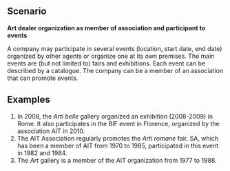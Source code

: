 ## Scenario

**Art dealer organization as member of association and participant to events**

A company may participate in several events (location, start date, end date) organized by other agents or organize one at its own premises. The main events are (but not limited to) fairs and exhibitions. Each event can be described by a catalogue. The company can be a member of an association that can promote events.

## Examples

1) In 2008, the <i>Arti belle</i> gallery organized an exhibition (2008-2009) in Rome. It also participates in the BIF event in Florence, organized by the association AIT in 2010.
2) The AIT Association regularly promotes the <i>Arti romane</i> fair. SA, which has been a member of AIT from 1970 to 1985, participated in this event in 1982 and 1984.
3) The <i>Art</i> gallery is a member of the AIT organization from 1977 to 1988.